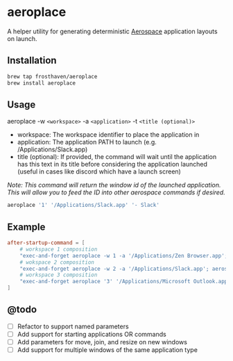 # aeroplace

A helper utility for generating deterministic [Aerospace](https://github.com/nikitabobko/AeroSpace)
application layouts on launch.

## Installation

```bash
brew tap frosthaven/aeroplace
brew install aeroplace
```

## Usage

aeroplace -w `<workspace>` -a `<application>` -t `<title (optional)>`

- workspace: The workspace identifier to place the application in
- application: The application PATH to launch (e.g. /Applications/Slack.app)
- title (optional): If provided, the command will wait until the application has
    this text in its title before considering the application launched (useful
    in cases like discord which have a launch screen)

*Note: This command will return the window id of the launched application. This
will allow you to feed the ID into other aerospace commands if desired.*

```bash
aeroplace '1' '/Applications/Slack.app' '- Slack'
```

## Example

```toml
after-startup-command = [
    # workspace 1 composition
    "exec-and-forget aeroplace -w 1 -a '/Applications/Zen Browser.app'; aeroplace -w 1 '/Applications/WezTerm.app'",
    # wokspace 2 composition
    "exec-and-forget aeroplace -w 2 -a '/Applications/Slack.app'; aerospace move left --window-id $(aeroplace -w 2 -a '/Applications/Discord.app' -t '- Discord'); aerospace move right --window-id $(aeroplace -w '2' -a '/Applications/Obsidian.app' -t 'Obsidian')",
    # workspace 3 composition
    "exec-and-forget aeroplace '3' '/Applications/Microsoft Outlook.app' ' • '; aeroplace '3' '/Applications/ForkLift.app' ''",
]
```

## @todo

- [ ] Refactor to support named parameters
- [ ] Add support for starting applications OR commands
- [ ] Add parameters for move, join, and resize on new windows
- [ ] Add support for multiple windows of the same application type
